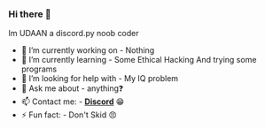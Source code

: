 ### Hi there 👋

Im UDAAN a discord.py noob coder


- 🔭 I’m currently working on - Nothing
- 🌱 I’m currently learning - Some Ethical Hacking And trying some programs
- 🤔 I’m looking for help with - My IQ problem
- 💬 Ask me about - anything❓
- 📫 Contact me: - [**Discord**](https://discord.gg/6e7cG5JhmM) 😁
- ⚡ Fun fact: - Don't Skid 😠


